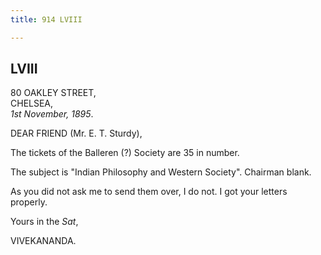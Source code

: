 ```yaml
---
title: 914 LVIII

---
```

  

  


## LVIII

80 OAKLEY STREET,  
CHELSEA,  
*1st November, 1895*.

DEAR FRIEND (Mr. E. T. Sturdy),

The tickets of the Balleren (?) Society are 35 in number.

The subject is "Indian Philosophy and Western Society". Chairman blank.

As you did not ask me to send them over, I do not. I got your letters
properly.

Yours in the *Sat*,

VIVEKANANDA.